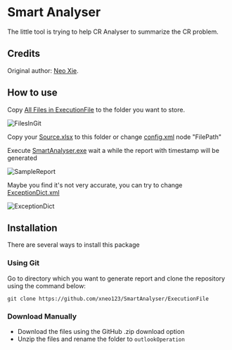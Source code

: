 # Smart Analyser

The little tool is trying to help CR Analyser to summarize the CR problem.

## Credits

Original author: [Neo Xie](https://github.com/xneo123).

## How to use


Copy [All Files in ExecutionFile](https://github.com/xneo123/SmartAnalyser/tree/master/ExecutionFile) to the folder you want to store.

![FilesInGit](https://github.com/xneo123/outlookOperation/raw/master/Image/FilesInGit.png)

Copy your [Source.xlsx](https://github.com/xneo123/SmartAnalyser/blob/master/Sample/Source.xlsx) to this folder or change [config.xml](https://github.com/xneo123/SmartAnalyser/blob/master/ExecutionFile/config.xml) node "FilePath" 


Execute [SmartAnalyser.exe](https://github.com/xneo123/SmartAnalyser/blob/master/ExecutionFile/SmartAnalysis.exe) wait a while the report with timestamp will be generated

![SampleReport](https://github.com/xneo123/outlookOperation/raw/master/Image/SampleReport.png)


Maybe you find it's not very accurate, you can try to change [ExceptionDict.xml](https://github.com/xneo123/SmartAnalyser/blob/master/ExecutionFile/ExceptionDict.xml)

![ExceptionDict](https://github.com/xneo123/outlookOperation/raw/master/Image/ExceptionDict.png)

## Installation

There are several ways to install this package

### Using Git

Go to directory which you want to generate report and clone the repository using the command below:

    git clone https://github.com/xneo123/SmartAnalyser/ExecutionFile

### Download Manually

* Download the files using the GitHub .zip download option
* Unzip the files and rename the folder to `outlookOperation`